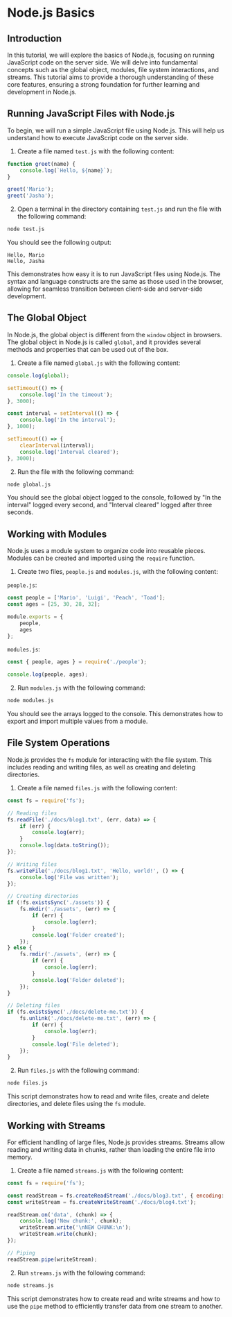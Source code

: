 # Node.js Basics

## Introduction

In this tutorial, we will explore the basics of Node.js, focusing on running JavaScript code on the server side. We will delve into fundamental concepts such as the global object, modules, file system interactions, and streams. This tutorial aims to provide a thorough understanding of these core features, ensuring a strong foundation for further learning and development in Node.js.

## Running JavaScript Files with Node.js

To begin, we will run a simple JavaScript file using Node.js. This will help us understand how to execute JavaScript code on the server side.

1. Create a file named `test.js` with the following content:

```javascript
function greet(name) {
    console.log(`Hello, ${name}`);
}

greet('Mario');
greet('Jasha');
```

2. Open a terminal in the directory containing `test.js` and run the file with the following command:

```bash
node test.js
```

You should see the following output:

```
Hello, Mario
Hello, Jasha
```

This demonstrates how easy it is to run JavaScript files using Node.js. The syntax and language constructs are the same as those used in the browser, allowing for seamless transition between client-side and server-side development.

## The Global Object

In Node.js, the global object is different from the `window` object in browsers. The global object in Node.js is called `global`, and it provides several methods and properties that can be used out of the box.

1. Create a file named `global.js` with the following content:

```javascript
console.log(global);

setTimeout(() => {
    console.log('In the timeout');
}, 3000);

const interval = setInterval(() => {
    console.log('In the interval');
}, 1000);

setTimeout(() => {
    clearInterval(interval);
    console.log('Interval cleared');
}, 3000);
```

2. Run the file with the following command:

```bash
node global.js
```

You should see the global object logged to the console, followed by "In the interval" logged every second, and "Interval cleared" logged after three seconds.

## Working with Modules

Node.js uses a module system to organize code into reusable pieces. Modules can be created and imported using the `require` function.

1. Create two files, `people.js` and `modules.js`, with the following content:

`people.js`:

```javascript
const people = ['Mario', 'Luigi', 'Peach', 'Toad'];
const ages = [25, 30, 28, 32];

module.exports = {
    people,
    ages
};
```

`modules.js`:

```javascript
const { people, ages } = require('./people');

console.log(people, ages);
```

2. Run `modules.js` with the following command:

```bash
node modules.js
```

You should see the arrays logged to the console. This demonstrates how to export and import multiple values from a module.

## File System Operations

Node.js provides the `fs` module for interacting with the file system. This includes reading and writing files, as well as creating and deleting directories.

1. Create a file named `files.js` with the following content:

```javascript
const fs = require('fs');

// Reading files
fs.readFile('./docs/blog1.txt', (err, data) => {
    if (err) {
        console.log(err);
    }
    console.log(data.toString());
});

// Writing files
fs.writeFile('./docs/blog1.txt', 'Hello, world!', () => {
    console.log('File was written');
});

// Creating directories
if (!fs.existsSync('./assets')) {
    fs.mkdir('./assets', (err) => {
        if (err) {
            console.log(err);
        }
        console.log('Folder created');
    });
} else {
    fs.rmdir('./assets', (err) => {
        if (err) {
            console.log(err);
        }
        console.log('Folder deleted');
    });
}

// Deleting files
if (fs.existsSync('./docs/delete-me.txt')) {
    fs.unlink('./docs/delete-me.txt', (err) => {
        if (err) {
            console.log(err);
        }
        console.log('File deleted');
    });
}
```

2. Run `files.js` with the following command:

```bash
node files.js
```

This script demonstrates how to read and write files, create and delete directories, and delete files using the `fs` module.

## Working with Streams

For efficient handling of large files, Node.js provides streams. Streams allow reading and writing data in chunks, rather than loading the entire file into memory.

1. Create a file named `streams.js` with the following content:

```javascript
const fs = require('fs');

const readStream = fs.createReadStream('./docs/blog3.txt', { encoding: 'utf-8' });
const writeStream = fs.createWriteStream('./docs/blog4.txt');

readStream.on('data', (chunk) => {
    console.log('New chunk:', chunk);
    writeStream.write('\nNEW CHUNK:\n');
    writeStream.write(chunk);
});

// Piping
readStream.pipe(writeStream);
```

2. Run `streams.js` with the following command:

```bash
node streams.js
```

This script demonstrates how to create read and write streams and how to use the `pipe` method to efficiently transfer data from one stream to another.
